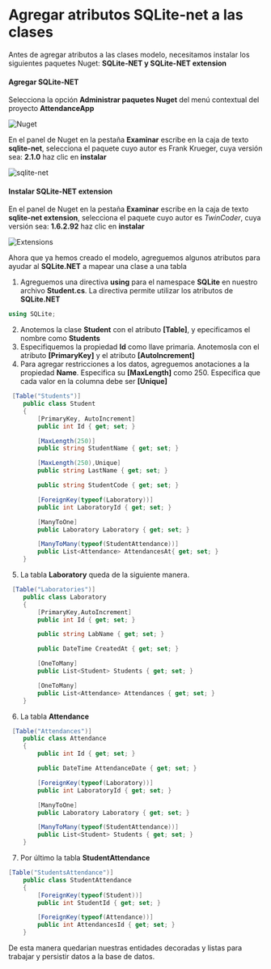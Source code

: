 # Agregar atributos SQLite-net a las clases

Antes de agregar atributos a las clases modelo, necesitamos instalar los siguientes paquetes Nuget: **SQLite-NET y SQLite-NET extension**

#### Agregar SQLite-NET

Selecciona la opción **Administrar paquetes Nuget** del menú contextual del proyecto **AttendanceApp**

![Nuget](https://user-images.githubusercontent.com/45072377/144518374-157330c6-4331-450a-a594-a349b193b089.png)

En el panel de Nuget en la pestaña **Examinar** escribe en la caja de texto **sqlite-net**, selecciona el paquete cuyo autor es Frank Krueger, cuya versión sea: **2.1.0** haz clic en **instalar**

![sqlite-net](https://user-images.githubusercontent.com/45072377/144519076-f4cc873e-113f-4d8a-a079-03b3414a5088.png)

#### Instalar SQLite-NET extension

En el panel de Nuget en la pestaña **Examinar** escribe en la caja de texto **sqlite-net extension**, selecciona el paquete cuyo autor es *TwinCoder*, cuya versión sea: **1.6.2.92** haz clic en **instalar**

![Extensions](https://user-images.githubusercontent.com/45072377/144519395-43293831-c254-4855-8606-c81f60f1a1cb.png)



Ahora que ya hemos creado el modelo, agreguemos algunos atributos para ayudar al **SQLite.NET** a mapear una clase a una tabla

1. Agreguemos una directiva **using** para el namespace **SQLite** en nuestro archivo **Student.cs**. La directiva permite utilizar los atributos de **SQLite.NET**

```c#
using SQLite;
```

2. Anotemos la clase **Student** con el atributo **[Table]**, y epecificamos el nombre como **Students**
3. Especifiquemos la propiedad **Id** como llave primaria. Anotemosla con el atributo **[PrimaryKey]** y el atributo **[AutoIncrement]**
4. Para agregar restricciones a los datos, agreguemos anotaciones a la propiedad **Name**. Especifica su **[MaxLength]** como 250. Especifica que cada valor en la columna debe ser **[Unique]**

```c#
 [Table("Students")]
    public class Student
    {
        [PrimaryKey, AutoIncrement]
        public int Id { get; set; }

        [MaxLength(250)]
        public string StudentName { get; set; }

        [MaxLength(250),Unique]
        public string LastName { get; set; }

        public string StudentCode { get; set; }

        [ForeignKey(typeof(Laboratory))]
        public int LaboratoryId { get; set; }

        [ManyToOne]
        public Laboratory Laboratory { get; set; }

        [ManyToMany(typeof(StudentAttendance))]
        public List<Attendance> AttendancesAt{ get; set; }
    }
```
5. La tabla **Laboratory** queda de la siguiente manera.

```c#
 [Table("Laboratories")]
    public class Laboratory
    {
        [PrimaryKey,AutoIncrement]
        public int Id { get; set; }

        public string LabName { get; set; }

        public DateTime CreatedAt { get; set; }

        [OneToMany]
        public List<Student> Students { get; set; }

        [OneToMany]
        public List<Attendance> Attendances { get; set; }
    }
```
6. La tabla **Attendance**

```c#
 [Table("Attendances")]
    public class Attendance
    {
        public int Id { get; set; }

        public DateTime AttendanceDate { get; set; }

        [ForeignKey(typeof(Laboratory))]
        public int LaboratoryId { get; set; }

        [ManyToOne]
        public Laboratory Laboratory { get; set; }

        [ManyToMany(typeof(StudentAttendance))]
        public List<Student> Students { get; set; }
    }
```
7. Por último la tabla **StudentAttendance**

```c#
[Table("StudentsAttendance")]
    public class StudentAttendance
    {
        [ForeignKey(typeof(Student))]
        public int StudentId { get; set; }

        [ForeignKey(typeof(Attendance))]
        public int AttendancesId { get; set; }
    }
```
De esta manera quedarian nuestras entidades decoradas y listas para trabajar y persistir datos a la base de datos.

